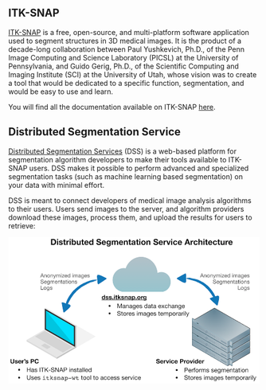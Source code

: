 ## ITK-SNAP

[ITK-SNAP](http://www.itksnap.org/pmwiki/pmwiki.php?n=Main.HomePage) is a free, open-source, and multi-platform software application used to segment structures in 3D medical images. It is the product of a decade-long collaboration between Paul Yushkevich, Ph.D., of the Penn Image Computing and Science Laboratory (PICSL) at the University of Pennsylvania, and Guido Gerig, Ph.D., of the Scientific Computing and Imaging Institute (SCI) at the University of Utah, whose vision was to create a tool that would be dedicated to a specific function, segmentation, and would be easy to use and learn.

You will find all the documentation available on ITK-SNAP [here](http://www.itksnap.org/pmwiki/pmwiki.php?n=Documentation.SNAP3).

## Distributed Segmentation Service

[Distributed Segmentation Services](https://alfabis-server.readthedocs.io/) (DSS) is a web-based platform for segmentation algorithm developers to make their tools available to ITK-SNAP users. DSS makes it possible to perform advanced and specialized segmentation tasks (such as machine learning based segmentation) on your data with minimal effort.

DSS is meant to connect developers of medical image analysis algorithms to their users. Users send images to the server, and algorithm providers download these images, process them, and upload the results for users to retrieve:

![ITK-SNAP DSS Architecture Overview](images/dss_arch.png)
